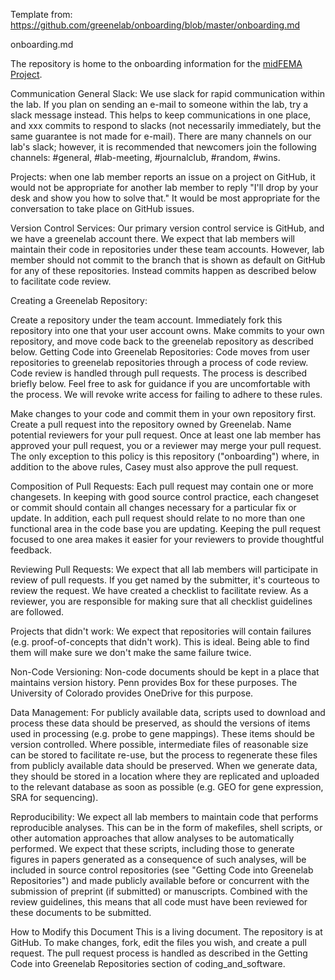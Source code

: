 
Template from: https://github.com/greenelab/onboarding/blob/master/onboarding.md

onboarding.md

The repository is home to the onboarding information for the [midFEMA Project](https://github.com/openresearchcollabs/midFEMA).


Communication
General
Slack: We use slack for rapid communication within the lab. If you plan on sending an e-mail to someone within the lab, try a slack message instead. This helps to keep communications in one place, and xxx commits to respond to slacks (not necessarily immediately, but the same guarantee is not made for e-mail). There are many channels on our lab's slack; however, it is recommended that newcomers join the following channels: #general, #lab-meeting, #journalclub, #random, #wins.

Projects: when one lab member reports an issue on a project on GitHub, it would not be appropriate for another lab member to reply "I'll drop by your desk and show you how to solve that." It would be most appropriate for the conversation to take place on GitHub issues.

Version Control Services: Our primary version control service is GitHub, and we have a greenelab account there. We expect that lab members will maintain their code in repositories under these team accounts. However, lab member should not commit to the branch that is shown as default on GitHub for any of these repositories. Instead commits happen as described below to facilitate code review.

Creating a Greenelab Repository:

Create a repository under the team account.
Immediately fork this repository into one that your user account owns.
Make commits to your own repository, and move code back to the greenelab repository as described below.
Getting Code into Greenelab Repositories: Code moves from user repositories to greenelab repositories through a process of code review. Code review is handled through pull requests. The process is described briefly below. Feel free to ask for guidance if you are uncomfortable with the process. We will revoke write access for failing to adhere to these rules.

Make changes to your code and commit them in your own repository first.
Create a pull request into the repository owned by Greenelab.
Name potential reviewers for your pull request.
Once at least one lab member has approved your pull request, you or a reviewer may merge your pull request. The only exception to this policy is this repository ("onboarding") where, in addition to the above rules, Casey must also approve the pull request.

Composition of Pull Requests: Each pull request may contain one or more changesets. In keeping with good source control practice, each changeset or commit should contain all changes necessary for a particular fix or update. In addition, each pull request should relate to no more than one functional area in the code base you are updating. Keeping the pull request focused to one area makes it easier for your reviewers to provide thoughtful feedback.

Reviewing Pull Requests: We expect that all lab members will participate in review of pull requests. If you get named by the submitter, it's courteous to review the request. We have created a checklist to facilitate review. As a reviewer, you are responsible for making sure that all checklist guidelines are followed.

Projects that didn't work: We expect that repositories will contain failures (e.g. proof-of-concepts that didn't work). This is ideal. Being able to find them will make sure we don't make the same failure twice.

Non-Code Versioning: Non-code documents should be kept in a place that maintains version history. Penn provides Box for these purposes. The University of Colorado provides OneDrive for this purpose.

Data Management: For publicly available data, scripts used to download and process these data should be preserved, as should the versions of items used in processing (e.g. probe to gene mappings). These items should be version controlled. Where possible, intermediate files of reasonable size can be stored to facilitate re-use, but the process to regenerate these files from publicly available data should be preserved. When we generate data, they should be stored in a location where they are replicated and uploaded to the relevant database as soon as possible (e.g. GEO for gene expression, SRA for sequencing).

Reproducibility: We expect all lab members to maintain code that performs reproducible analyses. This can be in the form of makefiles, shell scripts, or other automation approaches that allow analyses to be automatically performed. We expect that these scripts, including those to generate figures in papers generated as a consequence of such analyses, will be included in source control repositories (see "Getting Code into Greenelab Repositories") and made publicly available before or concurrent with the submission of preprint (if submitted) or manuscripts. Combined with the review guidelines, this means that all code must have been reviewed for these documents to be submitted.

How to Modify this Document
This is a living document. The repository is at GitHub. To make changes, fork, edit the files you wish, and create a pull request. The pull request process is handled as described in the Getting Code into Greenelab Repositories section of coding_and_software.
